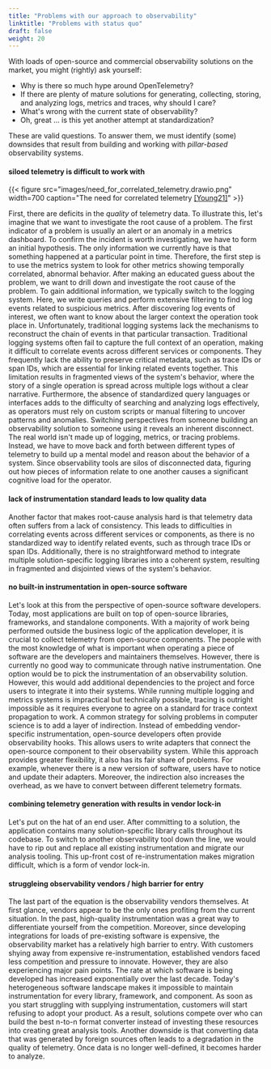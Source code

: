 ```yaml
---
title: "Problems with our approach to observability"
linktitle: "Problems with status quo"
draft: false
weight: 20
---
```


With loads of open-source and commercial observability solutions on the market, you might (rightly) ask yourself: 
- Why is there so much hype around OpenTelemetry?
- If there are plenty of mature solutions for generating, collecting, storing, and analyzing logs, metrics and traces, why should I care?
- What's wrong with the current state of observability?
- Oh, great ... is this yet another attempt at standardization?

These are valid questions.
To answer them, we must identify (some) downsides that result from building and working with *pillar-based* observability systems.

#### siloed telemetry is difficult to work with
<!--
- need data that serves the needs of the people who build and run systemsP
- overwhelming amount of data
- Outages take longer to detect, diagnose, and remediate
-->
{{< figure src="images/need_for_correlated_telemetry.drawio.png" width=700 caption="The need for correlated telemetry [[Young21]](https://www.oreilly.com/library/view/the-future-of/9781098118433/)" >}}

First, there are deficits in the *quality* of telemetry data.
To illustrate this, let's imagine that we want to investigate the root cause of a problem.
The first indicator of a problem is usually an alert or an anomaly in a metrics dashboard.
To confirm the incident is worth investigating, we have to form an initial hypothesis.
The only information we currently have is that something happened at a particular point in time.
Therefore, the first step is to use the metrics system to look for other metrics showing temporally correlated, abnormal behavior.
After making an educated guess about the problem, we want to drill down and investigate the root cause of the problem.
To gain additional information, we typically switch to the logging system.
Here, we write queries and perform extensive filtering to find log events related to suspicious metrics.
After discovering log events of interest, we often want to know about the larger context the operation took place in.
Unfortunately, traditional logging systems lack the mechanisms to reconstruct the chain of events in that particular transaction.
Traditional logging systems often fail to capture the full context of an operation, making it difficult to correlate events across different services or components. 
They frequently lack the ability to preserve critical metadata, such as trace IDs or span IDs, which are essential for linking related events together. This limitation results in fragmented views of the system's behavior, where the story of a single operation is spread across multiple logs without a clear narrative. Furthermore, the absence of standardized query languages or interfaces adds to the difficulty of searching and analyzing logs effectively, as operators must rely on custom scripts or manual filtering to uncover patterns and anomalies.
Switching perspectives from someone building an observability solution to someone using it reveals an inherent disconnect.
The real world isn't made up of logging, metrics, or tracing problems.
Instead, we have to move back and forth between different types of telemetry to build up a mental model and reason about the behavior of a system.
Since observability tools are silos of disconnected data, figuring out how pieces of information relate to one another causes a significant cognitive load for the operator.

#### lack of instrumentation standard leads to low quality data
<!-- 
- dozens of tools to collect a variety of signals in different formats on varying cadences
- data is inconsistent -> difficult to analyse
- report the same thing in different ways
-->

Another factor that makes root-cause analysis hard is that telemetry data often suffers from a lack of consistency. This leads to difficulties in correlating events across different services or components, as there is no standardized way to identify related events, such as through trace IDs or span IDs. Additionally, there is no straightforward method to integrate multiple solution-specific logging libraries into a coherent system, resulting in fragmented and disjointed views of the system's behavior.

#### no built-in instrumentation in open-source software
Let's look at this from the perspective of open-source software developers.
Today, most applications are built on top of open-source libraries, frameworks, and standalone components.
With a majority of work being performed outside the business logic of the application developer, it is crucial to collect telemetry from open-source components.
The people with the most knowledge of what is important when operating a piece of software are the developers and maintainers themselves.
However, there is currently no good way to communicate through native instrumentation.
One option would be to pick the instrumentation of an observability solution.
However, this would add additional dependencies to the project and force users to integrate it into their systems.
While running multiple logging and metrics systems is impractical but technically possible, tracing is outright impossible as it requires everyone to agree on a standard for trace context propagation to work.
A common strategy for solving problems in computer science is to add a layer of indirection.
Instead of embedding vendor-specific instrumentation, open-source developers often provide observability hooks.
This allows users to write adapters that connect the open-source component to their observability system.
While this approach provides greater flexibility, it also has its fair share of problems.
For example, whenever there is a new version of software, users have to notice and update their adapters.
Moreover, the indirection also increases the overhead, as we have to convert between different telemetry formats.

#### combining telemetry generation with results in vendor lock-in
<!--

- vertical integration means that instrumentation, protocols, and interchange formats are tied to a specific solution.

- cost of managed platforms can be extremely high
- expensive migration process
- stuck with the features of that platform

-->

Let's put on the hat of an end user.
After committing to a solution, the application contains many solution-specific library calls throughout its codebase.
To switch to another observability tool down the line, we would have to rip out and replace all existing instrumentation and migrate our analysis tooling.
This up-front cost of re-instrumentation makes migration difficult, which is a form of vendor lock-in.

#### struggleing observability vendors / high barrier for entry
<!-- 
- status quo of telemetry is not a sustainable one. 
-->
The last part of the equation is the observability vendors themselves.
At first glance, vendors appear to be the only ones profiting from the current situation.
In the past, high-quality instrumentation was a great way to differentiate yourself from the competition.
Moreover, since developing integrations for loads of pre-existing software is expensive, the observability market has a relatively high barrier to entry.
With customers shying away from expensive re-instrumentation, established vendors faced less competition and pressure to innovate.
However, they are also experiencing major pain points.
The rate at which software is being developed has increased exponentially over the last decade.
Today's heterogeneous software landscape makes it impossible to maintain instrumentation for every library, framework, and component.
As soon as you start struggling with supplying instrumentation, customers will start refusing to adopt your product.
As a result, solutions compete over who can build the best n-to-n format converter instead of investing these resources into creating great analysis tools.
Another downside is that converting data that was generated by foreign sources often leads to a degradation in the quality of telemetry.
Once data is no longer well-defined, it becomes harder to analyze.